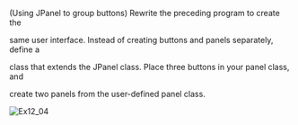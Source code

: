(Using JPanel to group buttons) Rewrite the preceding program to create the

same user interface. Instead of creating buttons and panels separately, define a

class that extends the JPanel class. Place three buttons in your panel class, and

create two panels from the user-defined panel class.

![Ex12_04](https://user-images.githubusercontent.com/110781912/196048873-87ae87aa-5d8d-4e21-b954-a7034da2c132.png)
